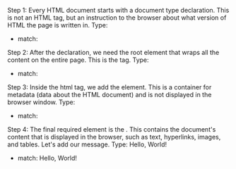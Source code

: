 Step 1: Every HTML document starts with a document type declaration. This is not an HTML tag, but an instruction to the browser about what version of HTML the page is written in.
Type: <!DOCTYPE html>
- match: <!DOCTYPE html>

Step 2: After the declaration, we need the root element that wraps all the content on the entire page. This is the <html> tag.
Type: <html></html>
- match: <html></html>

Step 3: Inside the html tag, we add the <head> element. This is a container for metadata (data about the HTML document) and is not displayed in the browser window.
Type: <head></head>
- match: <head></head>

Step 4: The final required element is the <body>. This contains the document's content that is displayed in the browser, such as text, hyperlinks, images, and tables. Let's add our message.
Type: <body>Hello, World!</body>
- match: <body>Hello, World!</body>